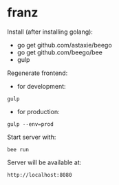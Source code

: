 # franz

Install (after installing golang):
- go get github.com/astaxie/beego
- go get github.com/beego/bee
- gulp

Regenerate frontend:
- for development:
```
gulp
```
- for production:
```
gulp --env=prod 
```

Start server with:
```
bee run
```

Server will be available at:
```
http://localhost:8080
```
